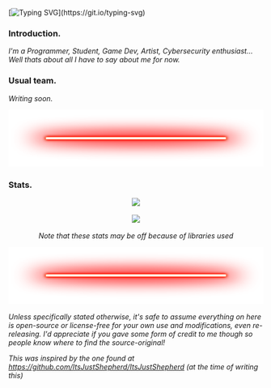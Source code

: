 [![Typing SVG](https://readme-typing-svg.herokuapp.com?color=F7F7F7&lines=What+am+I%3F;I'm+an+analytical+leader...;I'm+a+developer...;I'm+a+night+owl...;I'm+the+solution+to+your+problems!)](https://git.io/typing-svg)

<body>

### Introduction.
<p align="center">
  <p><i>I'm a Programmer, Student, Game Dev, Artist, Cybersecurity enthusiast...
  Well thats about all I have to say about me for now.</i>

### Usual team.
<p align="center">
  <p><i>Writing soon.</i>

<!-- Divider -->
  <p align="center">
  <img src="https://github.com/marvhus/marvhus/blob/master/Gallery/neon-line-red.png" width="850" height="112" /></p>

### Stats.
<!-- This is for the stats -->
<p align="center">
<img src="https://github-readme-stats.vercel.app/api?username=marvhus&count_private=true&theme=radical">
</a>
<!-- This is for the content-written -->
<p align="center">
<img src="https://github-readme-stats.vercel.app/api/top-langs/?username=marvhus&theme=radical">

<p align="center">
<i>Note that these stats may be off because of libraries used</i>
</a>
</p>
<!-- Divider -->
  <p align="center">
  <img src="https://github.com/marvhus/marvhus/blob/master/Gallery/neon-line-red.png" width="850" height="112" /></p>

<i>Unless specifically stated otherwise, it's safe to assume everything on here is open-source or license-free for your own use and modifications, even re-releasing.
  I'd appreciate if you gave some form of credit to me though so people know where to find the source-original! </i>

<i>This was inspired by the one found at https://github.com/ItsJustShepherd/ItsJustShepherd (at the time of writing this)</i>

</body>
